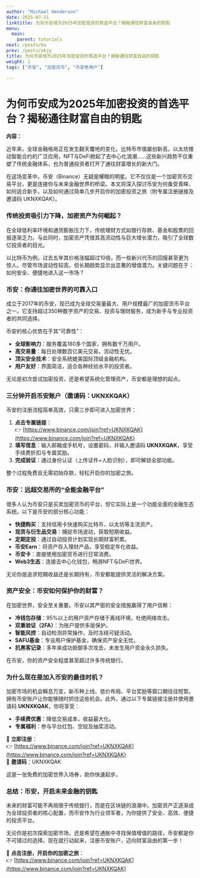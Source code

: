 ```yaml
---
author: "Michael Henderson"
date: 2025-07-21
linktitle: 为何币安成为2025年加密投资的首选平台？揭秘通往财富自由的钥匙
menu:
  main:
    parent: tutorials
next: /posts/ba
prev: /posts/okjy
title: 为何币安成为2025年加密投资的首选平台？揭秘通往财富自由的钥匙
weight: 1
tags: ["币安", "加密货币", "币安老用户"]

---
```

# 为何币安成为2025年加密投资的首选平台？揭秘通往财富自由的钥匙

**内容：**

近年来，全球金融格局正在发生翻天覆地的变化。比特币市值屡创新高，以太坊推动智能合约的广泛应用，NFT与DeFi掀起了去中心化浪潮……这些新兴趋势不仅重塑了传统金融体系，也为普通投资者打开了通往财富增长的新大门。

在这场变革中，币安（Binance）无疑是耀眼的明星。它不仅仅是一个加密货币交易平台，更是连接你与未来金融世界的桥梁。本文将深入探讨币安为何备受青睐、如何适合新手，以及如何通过简单几步开启你的加密投资之旅（附专属注册链接及邀请码 UKNXKQAK）。

### 传统投资吸引力下降，加密资产为何崛起？
在全球低利率环境和通货膨胀压力下，传统理财方式如银行存款、基金和股票的回报逐渐乏力。与此同时，加密资产凭借其高流动性与巨大增长潜力，吸引了全球数亿投资者的目光。

以比特币为例，过去五年其价格涨幅超过10倍，而一些新兴代币的回报甚至更为惊人。尽管市场波动性较高，但长期趋势显示出显著的增值潜力。关键问题在于：如何安全、便捷地进入这一市场？

### 币安：你通往加密世界的可靠入口
成立于2017年的币安，现已成为全球交易量最大、用户规模最广的加密货币平台之一。它支持超过350种数字资产的交易、投资与理财服务，成为新手与专业投资者的共同选择。

币安的核心优势在于其“可靠性”：
- **全球影响力**：服务覆盖180多个国家，拥有数千万用户。
- **高交易量**：每日处理数百亿美元交易，流动性无忧。
- **顶尖安全技术**：安全系统媲美国际顶级金融机构。
- **用户友好**：界面简洁，适合各种经验水平的投资者。

无论是初次尝试加密投资，还是希望系统化管理资产，币安都是理想的起点。

### 三分钟开启币安账户（邀请码：UKNXKQAK）
币安的注册流程简单高效，只需三步即可进入加密世界：
1. **点击专属链接**：  
   👉 [https://www.binance.com/join?ref=UKNXKQAK](https://www.binance.com/join?ref=UKNXKQAK)  
2. **填写信息**：输入邮箱或手机号，设置密码，并输入邀请码 **UKNXKQAK**，享受手续费折扣与专属奖励。  
3. **完成验证**：通过身份认证（上传证件+人脸识别），即可解锁全部功能。

整个过程免费且无需初始存款，轻松开启你的加密之旅。

### 币安：远超交易所的“全能金融平台”
很多人认为币安只是买卖加密货币的平台，但它实际上是一个功能全面的金融生态系统。以下是币安的部分核心功能：
- **快捷购买**：支持信用卡快速购买比特币、以太坊等主流资产。
- **现货与衍生品交易**：捕捉市场波动，获取短期收益。
- **定期定投**：通过自动投资计划实现长期财富积累。
- **币安Earn**：将资产存入理财产品，享受稳定年化收益。
- **币安卡**：直接使用加密货币进行日常消费。
- **Web3生态**：连接去中心化钱包，畅游NFT与DeFi世界。

无论你是追求短期收益还是长期持有，币安都能提供灵活的解决方案。

### 资产安全：币安如何保护你的财富？
在加密世界，安全至关重要。币安以其严密的安全措施赢得了用户信赖：
- **冷钱包存储**：95%以上的用户资产存储于离线环境，杜绝网络攻击。
- **双重验证（2FA）**：为账户提供多层保护。
- **智能风控**：自动检测异常操作，及时冻结可疑活动。
- **SAFU基金**：专设用户保护基金，确保资产安全无忧。
- **抗黑客记录**：多年来成功抵御多次攻击，未发生用户资金永久损失。

在币安，你的资产安全程度甚至超过许多传统银行。

### 为什么现在是加入币安的最佳时机？
加密市场的机会瞬息万变，新币种上线、低价布局、平台奖励等窗口期往往短暂。拥有币安账户让你能够随时抓住这些机会。此外，通过以下专属链接注册并使用邀请码 **UKNXKQAK**，你将享受：
- **手续费优惠**：降低交易成本，收益最大化。
- **专属福利**：参与平台红包、空投及抽奖活动。

📌 **立即注册**：  
👉 [https://www.binance.com/join?ref=UKNXKQAK](https://www.binance.com/join?ref=UKNXKQAK)  
📌 **邀请码**：UKNXKQAK  

这是一张免费的加密世界入场券，助你快速起步。

### 总结：币安，开启未来金融的钥匙
未来的财富可能不再局限于传统银行，而是在区块链的浪潮中。加密资产正逐渐成为全球投资者的核心配置，而币安作为行业领军者，为你提供了安全、高效、便捷的投资平台。

无论你是初次探索加密市场，还是希望在通胀中寻找保值增值的路径，币安都是你不可错过的选择。现在就行动起来，注册币安账户，迈向财富自由的第一步！

📌 **点击注册，开启你的加密之旅**：  
👉 [https://www.binance.com/join?ref=UKNXKQAK](https://www.binance.com/join?ref=UKNXKQAK)